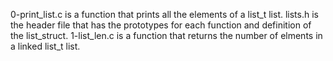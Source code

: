 0-print_list.c is a function that prints all the elements of a list_t list.
lists.h is the header file that has the prototypes for each function and definition of the list_struct.
1-list_len.c is a function that returns the number of elments in a linked list_t  list.